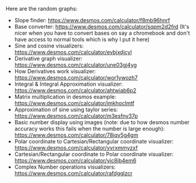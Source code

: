 Here are the random graphs: <br/>
- Slope finder: https://www.desmos.com/calculator/f8mb96hnrf
- Base converter: https://www.desmos.com/calculator/sqpm2d2frd (It's nicer when you have to convert bases on say a chromebook and don't have access to normal tools which is why I put it here)
- Sine and cosine visualizers: https://www.desmos.com/calculator/evbjxdjcyl
- Derivative graph visualizer: https://www.desmos.com/calculator/une03gj4yg
- How Derivatives work visualizer: https://www.desmos.com/calculator/wor1ywozh7
- Integral & Integral Approximation visualizer: https://www.desmos.com/calculator/ahtwiab6p2
- Matrix multiplication in desmos example: https://www.desmos.com/calculator/imkhoclmtf
- Approximation of sine using taylor series: https://www.desmos.com/calculator/m3esfny37p
- Basic number display using images (note: due to how desmos number accuracy works this fails when the number is large enough): https://www.desmos.com/calculator/78iqy5g4gm
- Polar coordinate to Cartesian/Rectangular coordinate visualizer: https://www.desmos.com/calculator/vvrxmmyzxf
- Cartesian/Rectangular coordinate to Polar coordinate visualizer: https://www.desmos.com/calculator/yic8jb4em6
- Complex Number operations visualizers: https://www.desmos.com/calculator/rafdgglzcr
